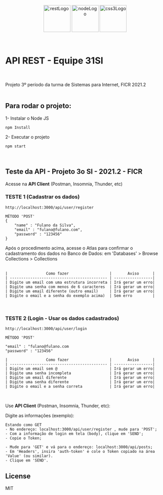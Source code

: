 <p align="center">
<img src="https://res.cloudinary.com/practicaldev/image/fetch/s--FUjuPIs8--/c_limit%2Cf_auto%2Cfl_progressive%2Cq_auto%2Cw_880/https://thepracticaldev.s3.amazonaws.com/i/452qob0efqpz249wrvnm.png" alt="restLogo" width="85" height="85">
<img src="https://cdn.iconscout.com/icon/free/png-256/node-js-1-1174935.png" alt="nodeLogo" width="85" height="85">
<img src="https://ps.w.org/jwt-auth/assets/icon-256x256.png?rev=2298869" alt="css3Logo" width="85" height="85">
</p>

<br>

# API REST - Equipe 31SI

<br>

Projeto 3º período da turma de Sistemas para Internet, FICR 2021.2
<br><br>

## Para rodar o projeto:
1- Instalar o Node JS
```
npm Install
```
2- Executar o projeto
```
npm start
```

<br>

## Teste da API - Projeto 3o SI - 2021.2 - FICR

Acesse na <b>API Client</b> (Postman, Insomnia, Thunder, etc)

### TESTE 1 (Cadastrar os dados)  
```
http://localhost:3000/api/user/register

MÉTODO 'POST'
{
    "name" : "Fulano da Silva",
    "email" : "fulano@fulano.com",
    "password" : "123456"
}
```

Após o procedimento acima, acesse o Atlas para confirmar o cadastramento dos dados no Banco de Dados: 
em 'Databases' > Browse Collections > Collections<br><br>

```
|                 Como fazer                  |       Aviso      |
| ------------------------------------------- | -----------------|
| Digite um email com uma estrutura incorreta | Irá gerar um erro|
| Digite uma senha com menos de 6 caracteres  | Irá gerar um erro|
| Digite um email diferente (outro email)     | Irá gerar um erro|
| Digite o email e a senha do exemplo acima)  | Sem erro         |
```

<br>

### TESTE 2 (Login - Usar os dados cadastrados)
```
http://localhost:3000/api/user/login

MÉTODO 'POST'

"email" : "fulano@fulano.com
"password" : "123456"

|                 Como fazer                  |       Aviso      |
| ------------------------------------------- | -----------------|
| Digite um email sem @                       | Irá gerar um erro|
| Digite uma senha incompleta                 | Irá gerar um erro|
| Digite um email diferente                   | Irá gerar um erro|
| Digite uma senha diferente                  | Irá gerar um erro|
| Digite o email e a senha correta            | Irá gerar um erro|
```

<br>

Use <b>API Client</b> (Postman, Insomnia, Thunder, etc): 

Digite as informações (exemplo):
```
Estando como GET
- No endereço: localhost:3000/api/user/register , mude para 'POST';
- Com a informação de login em tela (body), clique em 'SEND';
- Copie o Token;

- Mude para 'GET' e vá para o endereço: localhost:3000/api/posts;
- Em 'Headers', insira 'auth-token' e cole o Token copiado na área 'Value' (ou similar).
- Clique em 'SEND'. 
```

## License
MIT
